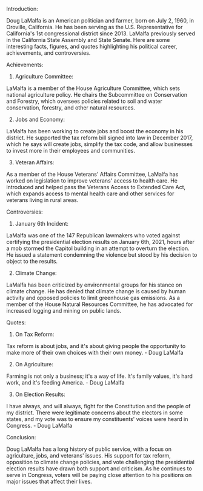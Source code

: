 Introduction:

Doug LaMalfa is an American politician and farmer, born on July 2, 1960, in Oroville, California. He has been serving as the U.S. Representative for California's 1st congressional district since 2013. LaMalfa previously served in the California State Assembly and State Senate. Here are some interesting facts, figures, and quotes highlighting his political career, achievements, and controversies.

Achievements:

1. Agriculture Committee:

LaMalfa is a member of the House Agriculture Committee, which sets national agriculture policy. He chairs the Subcommittee on Conservation and Forestry, which oversees policies related to soil and water conservation, forestry, and other natural resources.

2. Jobs and Economy:

LaMalfa has been working to create jobs and boost the economy in his district. He supported the tax reform bill signed into law in December 2017, which he says will create jobs, simplify the tax code, and allow businesses to invest more in their employees and communities.

3. Veteran Affairs:

As a member of the House Veterans' Affairs Committee, LaMalfa has worked on legislation to improve veterans' access to health care. He introduced and helped pass the Veterans Access to Extended Care Act, which expands access to mental health care and other services for veterans living in rural areas.

Controversies:

1. January 6th Incident:

LaMalfa was one of the 147 Republican lawmakers who voted against certifying the presidential election results on January 6th, 2021, hours after a mob stormed the Capitol building in an attempt to overturn the election. He issued a statement condemning the violence but stood by his decision to object to the results.

2. Climate Change:

LaMalfa has been criticized by environmental groups for his stance on climate change. He has denied that climate change is caused by human activity and opposed policies to limit greenhouse gas emissions. As a member of the House Natural Resources Committee, he has advocated for increased logging and mining on public lands.

Quotes:

1. On Tax Reform:

Tax reform is about jobs, and it's about giving people the opportunity to make more of their own choices with their own money. - Doug LaMalfa

2. On Agriculture:

Farming is not only a business; it's a way of life. It's family values, it's hard work, and it's feeding America. - Doug LaMalfa 

3. On Election Results:

I have always, and will always, fight for the Constitution and the people of my district. There were legitimate concerns about the electors in some states, and my vote was to ensure my constituents' voices were heard in Congress. - Doug LaMalfa

Conclusion:

Doug LaMalfa has a long history of public service, with a focus on agriculture, jobs, and veterans' issues. His support for tax reform, opposition to climate change policies, and vote challenging the presidential election results have drawn both support and criticism. As he continues to serve in Congress, voters will be paying close attention to his positions on major issues that affect their lives.
